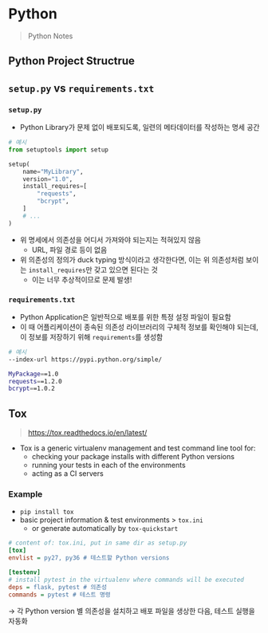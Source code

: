 # Python

> Python Notes

## Python Project Structrue

## `setup.py` vs `requirements.txt`

### `setup.py`

- Python Library가 문제 없이 배포되도록, 일련의 메타데이터를 작성하는 명세 공간

```python
# 예시
from setuptools import setup

setup(
    name="MyLibrary",
    version="1.0",
    install_requires=[
        "requests",
        "bcrypt",
    ]
    # ...
)
```

- 위 명세에서 의존성을 어디서 가져와야 되는지는 적혀있지 않음
  - URL, 파일 경로 등이 없음
- 위 의존성의 정의가 duck typing 방식이라고 생각한다면, 이는 위 의존성처럼 보이는 `install_requires`만 갖고 있으면 된다는 것
  - 이는 너무 추상적이므로 문제 발생!

### `requirements.txt`

- Python Application은 일반적으로 배포를 위한 특정 설정 파일이 필요함
- 이 때 어플리케이션이 종속된 의존성 라이브러리의 구체적 정보를 확인해야 되는데, 이 정보를 저장하기 위해 `requirements`를 생성함

```bash
# 예시
--index-url https://pypi.python.org/simple/

MyPackage==1.0
requests==1.2.0
bcrypt==1.0.2
```

## Tox

> https://tox.readthedocs.io/en/latest/

- Tox is a generic virtualenv management and test command line tool for:
  - checking your package installs with different Python versions
  - running your tests in each of the environments
  - acting as a CI servers

### Example

- `pip install tox`
- basic project information & test environments > `tox.ini`
  - or generate automatically by `tox-quickstart`

```ini
# content of: tox.ini, put in same dir as setup.py
[tox]
envlist = py27, py36 # 테스트할 Python versions

[testenv]
# install pytest in the virtualenv where commands will be executed
deps = flask, pytest # 의존성
commands = pytest # 테스트 명령
```

&rarr; 각 Python version 별 의존성을 설치하고 배포 파일을 생상한 다음, 테스트 실행을 자동화
